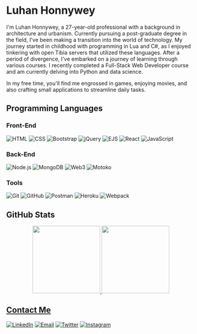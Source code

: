 # Luhan Honnywey
I'm Luhan Honnywey, a 27-year-old professional with a background in architecture and urbanism. Currently pursuing a post-graduate degree in the field, I've been making a transition into the world of technology. My journey started in childhood with programming in Lua and C#, as I enjoyed tinkering with open Tibia servers that utilized these languages. After a period of divergence, I've embarked on a journey of learning through various courses. I recently completed a Full-Stack Web Developer course and am currently delving into Python and data science. 

In my free time, you'll find me engrossed in games, enjoying movies, and also crafting small applications to streamline daily tasks.


## Programming Languages
### Front-End
![HTML](https://img.shields.io/badge/HTML-ff9900?style=flat&logo=HTML5&logoColor=white)
![CSS](https://img.shields.io/badge/CSS-2965f1?style=flat&logo=CSS3&logoColor=white)
![Bootstrap](https://img.shields.io/badge/Bootstrap-563d7c?style=flat&logo=Bootstrap&logoColor=white)
![jQuery](https://img.shields.io/badge/jQuery-0769ad?style=flat&logo=jQuery&logoColor=white)
![EJS](https://img.shields.io/badge/EJS-2bbc8a?style=flat)
![React](https://img.shields.io/badge/React-61dafb?style=flat&logo=React&logoColor=black)
![JavaScript](https://img.shields.io/badge/JavaScript-f7df1e?style=flat&logo=JavaScript&logoColor=black)

### Back-End
![Node.js](https://img.shields.io/badge/Node.js-339933?style=flat&logo=Node.js&logoColor=white)
![MongoDB](https://img.shields.io/badge/MongoDB-47a248?style=flat&logo=MongoDB&logoColor=white)
![Web3](https://img.shields.io/badge/Web3-5d38c1?style=flat)
![Motoko](https://img.shields.io/badge/Motoko-111111?style=flat)

### Tools
![Git](https://img.shields.io/badge/Git-f05032?style=flat&logo=Git&logoColor=white)
![GitHub](https://img.shields.io/badge/GitHub-181717?style=flat&logo=GitHub&logoColor=white)
![Postman](https://img.shields.io/badge/Postman-ff6c37?style=flat&logo=Postman&logoColor=white)
![Heroku](https://img.shields.io/badge/Heroku-430098?style=flat&logo=Heroku&logoColor=white)
![Webpack](https://img.shields.io/badge/Webpack-8dd6f9?style=flat&logo=Webpack&logoColor=black)


## GitHub Stats
<div align="center">
  <a href="https://github.com/honnywey">
  <img height="180em" src="https://github-readme-stats.vercel.app/api?username=honnywey&show_icons=true&theme=tokyonight&include_all_commits=true&count_private=true"/>
  <img height="180em" src="https://github-readme-stats.vercel.app/api/top-langs/?username=honnywey&layout=compact&langs_count=7&theme=tokyonight"/>
</div>


## Contact Me
[![LinkedIn](https://img.shields.io/badge/-LinkedIn-0077B5?style=flat&logo=LinkedIn&logoColor=white)](https://www.linkedin.com/in/honnywey/)
[![Email](https://img.shields.io/badge/-Email-FF0000?style=flat&logo=Gmail&logoColor=white)](mailto:honnywey@gmail.com)
[![Twitter](https://img.shields.io/badge/-Twitter-1DA1F2?style=flat&logo=Twitter&logoColor=white)](https://twitter.com/honnywey/)
[![Instagram](https://img.shields.io/badge/-Instagram-C13584?style=flat&logo=Instagram&logoColor=white)](https://www.instagram.com/luhnh/)
